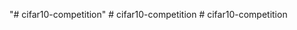 "# cifar10-competition" 
#   c i f a r 1 0 - c o m p e t i t i o n  
 #   c i f a r 1 0 - c o m p e t i t i o n  
 